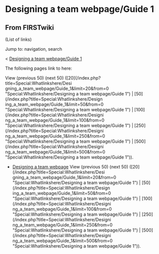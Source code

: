# Designing a team webpage/Guide 1

## From FIRSTwiki

(List of links)

Jump to: navigation, search

< [Designing a team webpage/Guide 1](/index.php?title=Designing_a_team_webpage/Guide_1&redirect=no "Designing a
team webpage/Guide 1")

The following pages link to here:

View (previous 50) (next 50) ([20](/index.php?title=Special:Whatlinkshere/Desi
gning_a_team_webpage/Guide_1&limit=20&from=0 "Special:Whatlinkshere/Designing
a team webpage/Guide 1") | [50](/index.php?title=Special:Whatlinkshere/Design
ing_a_team_webpage/Guide_1&limit=50&from=0 "Special:Whatlinkshere/Designing a
team webpage/Guide 1") | [100](/index.php?title=Special:Whatlinkshere/Designi
ng_a_team_webpage/Guide_1&limit=100&from=0 "Special:Whatlinkshere/Designing a
team webpage/Guide 1") | [250](/index.php?title=Special:Whatlinkshere/Designi
ng_a_team_webpage/Guide_1&limit=250&from=0 "Special:Whatlinkshere/Designing a
team webpage/Guide 1") | [500](/index.php?title=Special:Whatlinkshere/Designi
ng_a_team_webpage/Guide_1&limit=500&from=0 "Special:Whatlinkshere/Designing a
team webpage/Guide 1")).

- [Designing a team webpage](Designing_a_team_webpage "Designing a team webpage") View (previous 50) (next 50) ([20](/index.php?title=Special:Whatlinkshere/Desi
  gning_a_team_webpage/Guide_1&limit=20&from=0 "Special:Whatlinkshere/Designing
  a team webpage/Guide 1") | [50](/index.php?title=Special:Whatlinkshere/Design
  ing_a_team_webpage/Guide_1&limit=50&from=0 "Special:Whatlinkshere/Designing a
  team webpage/Guide 1") | [100](/index.php?title=Special:Whatlinkshere/Designi
  ng_a_team_webpage/Guide_1&limit=100&from=0 "Special:Whatlinkshere/Designing a
  team webpage/Guide 1") | [250](/index.php?title=Special:Whatlinkshere/Designi
  ng_a_team_webpage/Guide_1&limit=250&from=0 "Special:Whatlinkshere/Designing a
  team webpage/Guide 1") | [500](/index.php?title=Special:Whatlinkshere/Designi
  ng_a_team_webpage/Guide_1&limit=500&from=0 "Special:Whatlinkshere/Designing a
  team webpage/Guide 1")).

